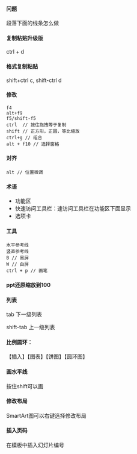 #### 问题

段落下面的线条怎么做

#### 复制粘贴升级版

ctrl + d

#### 格式复制粘贴

shift+ctrl c, shift-ctrl d

#### 修改
```
f4 
alt+f9
f5/shift-f5
ctrl  // 按住拖拽等于复制
shift // 正方形，正圆，等比缩放
ctrl+g // 组合
alt + f10 // 选择窗格
```

#### 对齐
```
alt // 位置微调
```

#### 术语

* 功能区
* 快速访问工具栏：速访问工具栏在功能区下面显示
* 选项卡

#### 工具
```
水平参考线
竖直参考线
B // 黑屏
W // 白屏
ctrl + p // 画笔
```
#### ppt还原缩放到100 

#### 列表 

tab	下一级列表

shift-tab	上一级列表

#### 比例圆环：
  
【插入】【图表】【饼图】【圆环图】

#### 画水平线
  
 按住shift可以画

#### 修改布局
  
SmartArt图可以右键选择修改布局

#### 插入页码
  
在模板中插入幻灯片编号
